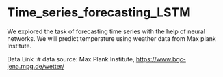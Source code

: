 # Time_series_forecasting_LSTM

We  explored the task of forecasting time series with the help of neural networks. We will predict temperature using weather data from Max plank Institute.

Data Link :# data source: Max Plank Institute, https://www.bgc-jena.mpg.de/wetter/
